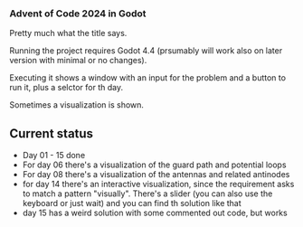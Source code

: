 ### Advent of Code 2024 in Godot

Pretty much what the title says.

Running the project requires Godot 4.4 (prsumably will work also on later version with minimal or no changes).

Executing it shows a window with an input for the problem and a button to run it, plus a selctor for th day.

Sometimes a visualization is shown.

## Current status

* Day 01 - 15 done
* For day 06 there's a visualization of the guard path and potential loops
* For day 08 there's a visualization of the antennas and related antinodes
* for day 14 there's an interactive visualization, since the requirement asks to match a pattern "visually". There's a slider (you can also use the keyboard or just wait) and you can find th solution like that
* day 15 has a weird solution with some commented out code, but works
